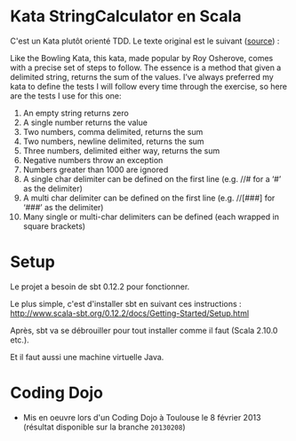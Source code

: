 # Kata StringCalculator en Scala

C'est un Kata plutôt orienté TDD. Le texte original est le suivant ([source](http://www.peterprovost.org/blog/2012/05/02/kata-the-only-way-to-learn-tdd)) :

Like the Bowling Kata, this kata, made popular by Roy Osherove, comes with a precise set of steps to follow. The essence is a method that given a delimited string, returns the sum of the values. I’ve always preferred my kata to define the tests I will follow every time through the exercise, so here are the tests I use for this one:



1. An empty string returns zero
2. A single number returns the value
3. Two numbers, comma delimited, returns the sum
4. Two numbers, newline delimited, returns the sum
5. Three numbers, delimited either way, returns the sum
6. Negative numbers throw an exception
7. Numbers greater than 1000 are ignored
8. A single char delimiter can be defined on the first line (e.g. //# for a ‘#’ as the delimiter)
9. A multi char delimiter can be defined on the first line (e.g. //[###] for ‘###’ as the delimiter)
10. Many single or multi-char delimiters can be defined (each wrapped in square brackets)

# Setup

Le projet a besoin de sbt 0.12.2 pour fonctionner.

Le plus simple, c'est d'installer sbt en suivant ces instructions : http://www.scala-sbt.org/0.12.2/docs/Getting-Started/Setup.html

Après, sbt va se débrouiller pour tout installer comme il faut (Scala 2.10.0 etc.).

Et il faut aussi une machine virtuelle Java.

# Coding Dojo

* Mis en oeuvre lors d'un Coding Dojo à Toulouse le 8 février 2013 (résultat disponible sur la branche `20130208`)

